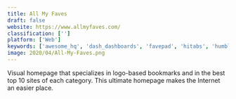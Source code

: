 ```yaml
---
title: All My Faves
draft: false 
website: https://www.allmyfaves.com/
classification: ['']
platform: ['Web']
keywords: ['awesome_hq', 'dash_dashboards', 'favepad', 'hitabs', 'humble_new_tab_page', 'kadaza', 'momentum', 'my_yahoo', 'myfav.es', 'papaly', 'protopage', 'searchall.net', 'speed_dial', 'start.io', 'symbaloo', 'wibki', 'wiinkz', 'ighome', 'start.me']
image: 2020/04/All-My-Faves.png
---
```

Visual homepage that specializes in logo-based bookmarks and in the best top 10 sites of each category. This ultimate homepage makes the Internet an easier place.